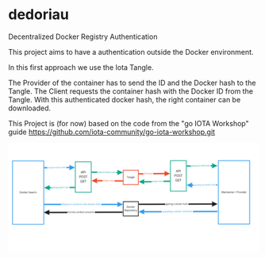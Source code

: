 # dedoriau
Decentralized Docker Registry Authentication

This project aims to have a authentication outside the Docker environment.

In this first approach we use the Iota Tangle.

The Provider of the container has to send the ID and the Docker hash to the Tangle.
The Client requests the container hash with the Docker ID from the Tangle.
With this authenticated docker hash, the right container can be downloaded.

This Project is (for now) based on the code from the "go IOTA Workshop" guide
https://github.com/iota-community/go-iota-workshop.git

![functional plan](/dedoriau.jpg)
